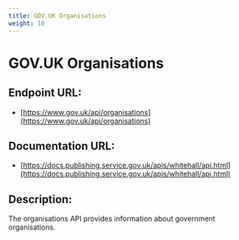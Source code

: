 ```yaml
---
title: GOV.UK Organisations
weight: 10
---
```


# GOV.UK Organisations

## Endpoint URL:
 - [https://www.gov.uk/api/organisations](https://www.gov.uk/api/organisations)

## Documentation URL:
 - [https://docs.publishing.service.gov.uk/apis/whitehall/api.html](https://docs.publishing.service.gov.uk/apis/whitehall/api.html)

## Description:
The organisations API provides information about government organisations.

